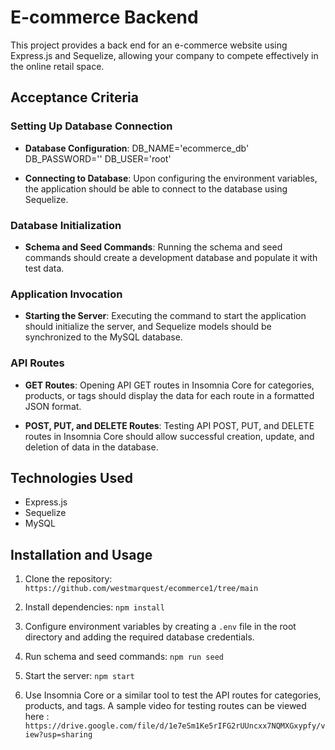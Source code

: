 # E-commerce Backend 

This project provides a back end for an e-commerce website using Express.js and Sequelize, allowing your company to compete effectively in the online retail space.

## Acceptance Criteria

### Setting Up Database Connection

- **Database Configuration**:
  DB_NAME='ecommerce_db'
  DB_PASSWORD=''
  DB_USER='root'


- **Connecting to Database**: Upon configuring the environment variables, the application should be able to connect to the database using Sequelize.

### Database Initialization

- **Schema and Seed Commands**: Running the schema and seed commands should create a development database and populate it with test data.

### Application Invocation

- **Starting the Server**: Executing the command to start the application should initialize the server, and Sequelize models should be synchronized to the MySQL database.

### API Routes

- **GET Routes**: Opening API GET routes in Insomnia Core for categories, products, or tags should display the data for each route in a formatted JSON format.

- **POST, PUT, and DELETE Routes**: Testing API POST, PUT, and DELETE routes in Insomnia Core should allow successful creation, update, and deletion of data in the database.

## Technologies Used

- Express.js
- Sequelize
- MySQL

## Installation and Usage

1. Clone the repository:
  `https://github.com/westmarquest/ecommerce1/tree/main`

2. Install dependencies:
   `npm install`

   
3. Configure environment variables by creating a `.env` file in the root directory and adding the required database credentials.

4. Run schema and seed commands:
`npm run seed`


5. Start the server:
`npm start`

6. Use Insomnia Core or a similar tool to test the API routes for categories, products, and tags.
   A sample video for testing routes can be viewed here : `https://drive.google.com/file/d/1e7eSm1Ke5rIFG2rUUncxx7NQMXGxypfy/view?usp=sharing`




